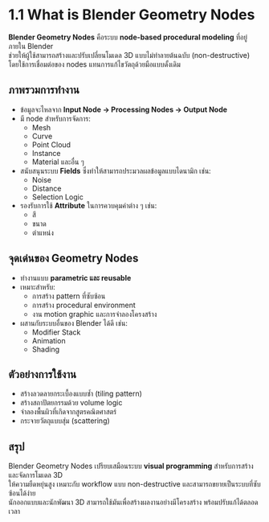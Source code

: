 # 1.1 What is Blender Geometry Nodes

**Blender Geometry Nodes** คือระบบ **node-based procedural modeling** ที่อยู่ภายใน Blender  
ช่วยให้ผู้ใช้สามารถสร้างและปรับเปลี่ยนโมเดล 3D แบบไม่ทำลายต้นฉบับ (non-destructive)  
โดยใช้การเชื่อมต่อของ nodes แทนการแก้ไขวัตถุด้วยมือแบบดั้งเดิม

## ภาพรวมการทำงาน

- ข้อมูลจะไหลจาก **Input Node → Processing Nodes → Output Node**
- มี node สำหรับการจัดการ:
  - Mesh
  - Curve
  - Point Cloud
  - Instance
  - Material และอื่น ๆ
- สนับสนุนระบบ **Fields** ซึ่งทำให้สามารถประมวลผลข้อมูลแบบไดนามิก เช่น:
  - Noise
  - Distance
  - Selection Logic
- รองรับการใช้ **Attribute** ในการควบคุมค่าต่าง ๆ เช่น:
  - สี
  - ขนาด
  - ตำแหน่ง

## จุดเด่นของ Geometry Nodes

- ทำงานแบบ **parametric และ reusable**
- เหมาะสำหรับ:
  - การสร้าง pattern ที่ซับซ้อน
  - การสร้าง procedural environment
  - งาน motion graphic และการจำลองโครงสร้าง
- ผสานกับระบบอื่นของ Blender ได้ดี เช่น:
  - Modifier Stack
  - Animation
  - Shading

## ตัวอย่างการใช้งาน

- สร้างลวดลายกระเบื้องแบบซ้ำ (tiling pattern)
- สร้างสถาปัตยกรรมด้วย volume logic
- จำลองพื้นผิวที่เกิดจากสูตรคณิตศาสตร์
- กระจายวัตถุแบบสุ่ม (scattering)

## สรุป

Blender Geometry Nodes เปรียบเสมือนระบบ **visual programming** สำหรับการสร้างและจัดการโมเดล 3D  
ให้ความยืดหยุ่นสูง เหมาะกับ workflow แบบ non-destructive และสามารถขยายเป็นระบบที่ซับซ้อนได้ง่าย  
นักออกแบบและนักพัฒนา 3D สามารถใช้มันเพื่อสร้างผลงานอย่างมีโครงสร้าง พร้อมปรับแก้ได้ตลอดเวลา
